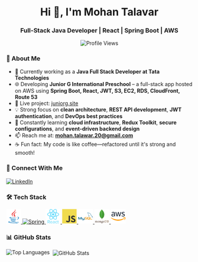 <h1 align="center">Hi 👋, I'm Mohan Talavar</h1>
<h3 align="center">Full-Stack Java Developer | React | Spring Boot | AWS</h3>

<p align="center">
  <img src="https://komarev.com/ghpvc/?username=mohantalavar&label=Profile%20views&color=0e75b6&style=flat" alt="Profile Views" />
</p>

### 🚀 About Me

- 💼 Currently working as a **Java Full Stack Developer at Tata Technologies**
- 🌐 Developing **Junior G International Preschool** – a full-stack app hosted on AWS using **Spring Boot, React, JWT, S3, EC2, RDS, CloudFront, Route 53**
- 🔗 Live project: [juniorg.site](https://juniorg.site)
- 💡 Strong focus on **clean architecture**, **REST API development**, **JWT authentication**, and **DevOps best practices**
- 🧠 Constantly learning **cloud infrastructure**, **Redux Toolkit**, **secure configurations**, and **event-driven backend design**
- 📫 Reach me at: **mohan.talawar.20@gmail.com**
- ☕ Fun fact: My code is like coffee—refactored until it's strong and smooth!

### 🤝 Connect With Me

<p align="left">
  <a href="https://linkedin.com/in/mohan-talavar" target="blank">
    <img align="center" src="https://raw.githubusercontent.com/rahuldkjain/github-profile-readme-generator/master/src/images/icons/Social/linked-in-alt.svg" alt="LinkedIn" height="30" width="40" />
  </a>
</p>

### 🛠️ Tech Stack

<p align="left">
  <a href="https://www.java.com" target="_blank" rel="noreferrer">
    <img src="https://raw.githubusercontent.com/devicons/devicon/master/icons/java/java-original.svg" alt="Java" width="40" height="40"/>
  </a>
  <a href="https://spring.io/" target="_blank" rel="noreferrer">
    <img src="https://www.vectorlogo.zone/logos/springio/springio-icon.svg" alt="Spring" width="40" height="40"/>
  </a>
  <a href="https://reactjs.org/" target="_blank" rel="noreferrer">
    <img src="https://raw.githubusercontent.com/devicons/devicon/master/icons/react/react-original-wordmark.svg" alt="React" width="40" height="40"/>
  </a>
  <a href="https://www.javascript.com" target="_blank" rel="noreferrer">
    <img src="https://raw.githubusercontent.com/devicons/devicon/master/icons/javascript/javascript-original.svg" alt="JavaScript" width="40" height="40"/>
  </a>
  <a href="https://www.mysql.com/" target="_blank" rel="noreferrer">
    <img src="https://raw.githubusercontent.com/devicons/devicon/master/icons/mysql/mysql-original-wordmark.svg" alt="MySQL" width="40" height="40"/>
  </a>
  <a href="https://www.mongodb.com/" target="_blank" rel="noreferrer">
    <img src="https://raw.githubusercontent.com/devicons/devicon/master/icons/mongodb/mongodb-original-wordmark.svg" alt="MongoDB" width="40" height="40"/>
  </a>
  <a href="https://aws.amazon.com/" target="_blank" rel="noreferrer">
    <img src="https://raw.githubusercontent.com/devicons/devicon/master/icons/amazonwebservices/amazonwebservices-original-wordmark.svg" alt="AWS" width="40" height="40"/>
  </a>
</p>

### 📊 GitHub Stats

<p>
  <img align="left" src="https://github-readme-stats.vercel.app/api/top-langs?username=mohantalavar&show_icons=true&locale=en&layout=compact" alt="Top Languages" />
</p>

<p>&nbsp;
  <img align="center" src="https://github-readme-stats.vercel.app/api?username=mohantalavar&show_icons=true&locale=en" alt="GitHub Stats" />
</p>

